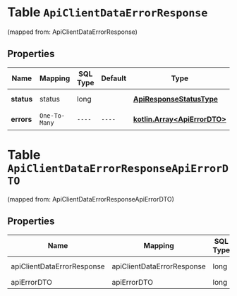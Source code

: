 
# Table `ApiClientDataErrorResponse`
(mapped from: ApiClientDataErrorResponse)

## Properties
Name | Mapping | SQL Type | Default | Type | Description | Notes
---- | ------- | -------- | ------- | ---- | ----------- | -----
**status** | status | long |  | [**ApiResponseStatusType**](ApiResponseStatusType.md) |  |  [optional] [foreignkey]
**errors** | `One-To-Many` | `----` | `----`  | [**kotlin.Array&lt;ApiErrorDTO&gt;**](ApiErrorDTO.md) | Список ошибок. |  [optional]



# **Table `ApiClientDataErrorResponseApiErrorDTO`**
(mapped from: ApiClientDataErrorResponseApiErrorDTO)

## Properties
Name | Mapping | SQL Type | Default | Type | Description | Notes
---- | ------- | -------- | ------- | ---- | ----------- | -----
apiClientDataErrorResponse | apiClientDataErrorResponse | long | | kotlin.Long | Primary Key | *one*
apiErrorDTO | apiErrorDTO | long | | kotlin.Long | Foreign Key | *many*



